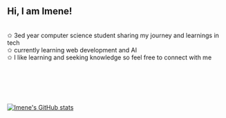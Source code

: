 ## Hi, I am Imene!
<br/>
✩ 3ed year computer science student sharing my journey and learnings in tech <br/>
✩ currently learning web development and AI <br/>
✩ I like learning and seeking knowledge so feel free to connect with me <br/>

<br/>
<br/>
<br/>
<br/>
<br/>


[![Imene's GitHub stats](https://github-readme-stats.vercel.app/api?username=abbsimene)](https://github.com/abbsimene/github-readme-stats)



